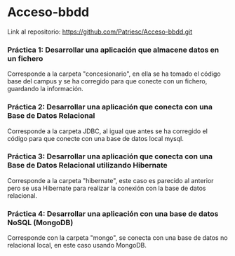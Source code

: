 ﻿# Acceso-bbdd
 
 Link al repositorio:
 https://github.com/Patriesc/Acceso-bbdd.git
 
 ### Práctica 1: Desarrollar una aplicación que almacene datos en un fichero
 
 Corresponde a la carpeta "concesionario", en ella se ha tomado el código base del campus y se ha corregido para que conecte con un fichero, guardando la información.
 
 
 ### Práctica 2: Desarrollar una aplicación que conecta con una Base de Datos Relacional
 
 Corresponde a la carpeta JDBC, al igual que antes se ha corregido el código para que conecte con una base de datos local mysql.
 
 
 ### Práctica 3: Desarrollar una aplicación que conecta con una Base de Datos Relacional utilizando Hibernate
 
 Corresponde a la carpeta "hibernate", este caso es parecido al anterior pero se usa Hibernate para realizar la conexión con la base de datos relacional.
 
 
 ### Práctica 4: Desarrollar una aplicación con una base de datos NoSQL (MongoDB)
 
 Corresponde con la carpeta "mongo", se conecta con una base de datos no relacional local, en este caso usando MongoDB.
